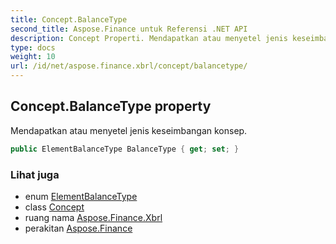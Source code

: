 ```yaml
---
title: Concept.BalanceType
second_title: Aspose.Finance untuk Referensi .NET API
description: Concept Properti. Mendapatkan atau menyetel jenis keseimbangan konsep.
type: docs
weight: 10
url: /id/net/aspose.finance.xbrl/concept/balancetype/
---
```

## Concept.BalanceType property

Mendapatkan atau menyetel jenis keseimbangan konsep.

```csharp
public ElementBalanceType BalanceType { get; set; }
```

### Lihat juga

* enum [ElementBalanceType](../../elementbalancetype/)
* class [Concept](../)
* ruang nama [Aspose.Finance.Xbrl](../../concept/)
* perakitan [Aspose.Finance](../../../)



